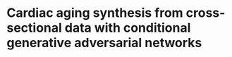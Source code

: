 # Cardiac aging synthesis from cross-sectional data with conditional generative adversarial networks


